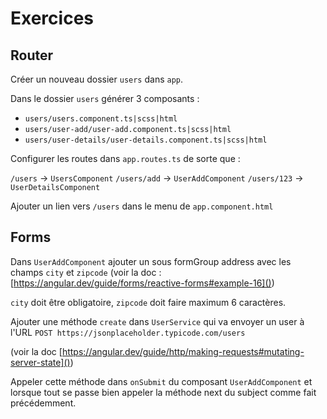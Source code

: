 # Exercices

## Router

Créer un nouveau dossier `users` dans `app`.

Dans le dossier `users` générer 3 composants :

- `users/users.component.ts|scss|html`
- `users/user-add/user-add.component.ts|scss|html`
- `users/user-details/user-details.component.ts|scss|html`

Configurer les routes dans `app.routes.ts` de sorte que :

`/users` -> `UsersComponent`
`/users/add` -> `UserAddComponent`
`/users/123` -> `UserDetailsComponent`

Ajouter un lien vers `/users` dans le menu de `app.component.html`

## Forms

Dans `UserAddComponent` ajouter un sous formGroup address avec les champs `city` et `zipcode` (voir la doc :
[https://angular.dev/guide/forms/reactive-forms#example-16]())

`city` doit être obligatoire, `zipcode` doit faire maximum 6 caractères.

Ajouter une méthode `create` dans `UserService` qui va envoyer un user à l'URL `POST https://jsonplaceholder.typicode.com/users`

(voir la doc [https://angular.dev/guide/http/making-requests#mutating-server-state]())

Appeler cette méthode dans `onSubmit` du composant `UserAddComponent` et lorsque tout se passe bien appeler la méthode next du subject comme fait précédemment.
